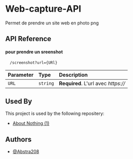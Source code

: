 
# Web-capture-API

Permet de prendre un site web en photo png

## API Reference

#### pour prendre un sreenshot

```http
  /screenshot?url={URl}
```

| Parameter | Type     | Description                |
| :-------- | :------- | :------------------------- |
| `URL` | `string` | **Required**. L'url avec *https://* |


## Used By

This project is used by the following repositery:

- [About Nothing (1)](https://github.com/abstra208/About-nothing-1)

## Authors

- [@Abstra208](https://www.github.com/Abstra208)

